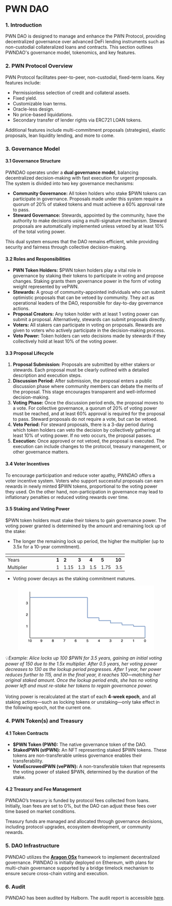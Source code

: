 # PWN DAO

### 1. Introduction

PWN DAO is designed to manage and enhance the PWN Protocol, providing decentralized governance over advanced DeFi lending instruments such as non-custodial collateralized loans and contracts. This section outlines PWNDAO's governance model, tokenomics, and key features.

### 2. PWN Protocol Overview

PWN Protocol facilitates peer-to-peer, non-custodial, fixed-term loans. Key features include:

* Permissionless selection of credit and collateral assets.
* Fixed yield.
* Customizable loan terms.
* Oracle-less design.
* No price-based liquidations.
* Secondary transfer of lender rights via ERC721 LOAN tokens.

Additional features include multi-commitment proposals (strategies), elastic proposals, lean liquidity lending, and more to come.

### 3. Governance Model

#### 3.1 Governance Structure

PWNDAO operates under a **dual governance model**, balancing decentralized decision-making with fast execution for urgent proposals. The system is divided into two key governance mechanisms:

* **Community Governance:** All token holders who stake $PWN tokens can participate in governance. Proposals made under this system require a quorum of 20% of staked tokens and must achieve a 60% approval rate to pass.
* **Steward Governance:** Stewards, appointed by the community, have the authority to make decisions using a multi-signature mechanism. Steward proposals are automatically implemented unless vetoed by at least 10% of the total voting power.

This dual system ensures that the DAO remains efficient, while providing security and fairness through collective decision-making.

#### 3.2 Roles and Responsibilities

* **PWN Token Holders:** $PWN token holders play a vital role in governance by staking their tokens to participate in voting and propose changes. Staking grants them governance power in the form of voting weight represented by vePWN.
* **Stewards:** A group of community-appointed individuals who can submit optimistic proposals that can be vetoed by community. They act as operational leaders of the DAO, responsible for day-to-day governance actions.
* **Proposal Creators:** Any token holder with at least 1 voting power can submit a proposal. Alternatively, stewards can submit proposals directly.
* **Voters:** All stakers can participate in voting on proposals. Rewards are given to voters who actively participate in the decision-making process.
* **Veto Power:** Token holders can veto decisions made by stewards if they collectively hold at least 10% of the voting power.

#### 3.3 Proposal Lifecycle

1. **Proposal Submission:** Proposals are submitted by either stakers or stewards. Each proposal must be clearly outlined with a detailed description and execution steps.
2. **Discussion Period:** After submission, the proposal enters a public discussion phase where community members can debate the merits of the proposal. This stage encourages transparent and well-informed decision-making.
3. **Voting Phase:** Once the discussion period ends, the proposal moves to a vote. For collective governance, a quorum of 20% of voting power must be reached, and at least 60% approval is required for the proposal to pass. Steward proposals do not require a vote, but can be vetoed.
4. **Veto Period:** For steward proposals, there is a 3-day period during which token holders can veto the decision by collectively gathering at least 10% of voting power. If no veto occurs, the proposal passes.
5. **Execution:** Once approved or not vetoed, the proposal is executed. The execution can include changes to the protocol, treasury management, or other governance matters.

#### 3.4 Voter Incentives

To encourage participation and reduce voter apathy, PWNDAO offers a voter incentive system. Voters who support successful proposals can earn rewards in newly minted $PWN tokens, proportional to the voting power they used. On the other hand, non-participation in governance may lead to inflationary penalties or reduced voting rewards over time.

#### 3.5 Staking and Voting Power

$PWN token holders must stake their tokens to gain governance power. The voting power granted is determined by the amount and remaining lock up of the stake:

* The longer the remaining lock up period, the higher the multiplier (up to 3.5x for a 10-year commitment).&#x20;

<table data-header-hidden><thead><tr><th width="138"></th><th></th><th></th><th></th><th></th><th></th><th></th></tr></thead><tbody><tr><td>Years</td><td><strong>1</strong></td><td><strong>2</strong></td><td><strong>3</strong></td><td><strong>4</strong></td><td><strong>5</strong></td><td><strong>10</strong></td></tr><tr><td>Multiplier</td><td>1</td><td>1.15</td><td>1.3</td><td>1.5</td><td>1.75</td><td>3.5</td></tr></tbody></table>

* Voting power decays as the staking commitment matures.

<figure><img src="../.gitbook/assets/image.png" alt=""><figcaption></figcaption></figure>

💡_Example: Alice locks up 100 $PWN for 3.5 years, gaining an initial voting power of 150 due to the 1.5x multiplier. After 0.5 years, her voting power decreases to 130 as the lockup period progresses. After 1 year, her power reduces further to 115, and in the final year, it reaches 100—matching her original staked amount. Once the lockup period ends, she has no voting power left and must re-stake her tokens to regain governance power._\
\
Voting power is recalculated at the start of each **4-week epoch**, and all staking actions—such as locking tokens or unstaking—only take effect in the following epoch, not the current one.

### 4. PWN Token(s) and Treasury

#### 4.1 Token Contracts

* **$PWN Token (PWN):** The native governance token of the DAO.
* **StakedPWN (stPWN):** An NFT representing staked $PWN tokens. These tokens are non-transferable unless governance enables their transferability.
* **VoteEscrowedPWN (vePWN):** A non-transferable token that represents the voting power of staked $PWN, determined by the duration of the stake.

#### 4.2 Treasury and Fee Management

PWNDAO’s treasury is funded by protocol fees collected from loans. Initially, loan fees are set to 0%, but the DAO can adjust these fees over time based on market conditions.&#x20;

Treasury funds are managed and allocated through governance decisions, including protocol upgrades, ecosystem development, or community rewards.

### 5. DAO Infrastructure

PWNDAO utilizes the [**Aragon OSx**](https://aragon.org/aragonosx) framework to implement decentralized governance. PWNDAO is initially deployed on Ethereum, with plans for multi-chain governance supported by a bridge timelock mechanism to ensure secure cross-chain voting and execution.

### 6. Audit&#x20;

PWNDAO has been audited by Halborn. The audit report is accessible [here](https://file.notion.so/f/f/95e5a5a7-2ed2-483c-b1c7-3aa069c26aaf/e5cb482f-dca4-4d92-b559-aabf7fbfc9c6/Halborn-pwndao-audit.pdf?table=block\&id=76a57b55-7943-4024-926b-557bb35809e9\&spaceId=95e5a5a7-2ed2-483c-b1c7-3aa069c26aaf\&expirationTimestamp=1729900800000\&signature=tUuXtm-1Is2Pr3XFHT9nZ8Gmi3xe6gvXd4pMrQaWWt4\&downloadName=Halborn-pwndao-audit.pdf).
